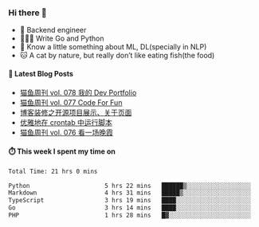 ### Hi there 👋

- 🔧 Backend engineer
- 👨🏻‍💻 Write Go and Python
- 🔭 Know a little something about ML, DL(specially in NLP)
- 🐱 A cat by nature, but really don’t like eating fish(the food)

#### 📖 Latest Blog Posts
<!-- BLOG-POST-LIST:START -->
- [猫鱼周刊 vol. 078 我的 Dev Portfolio](https://ameow.xyz/archives/weekly-078)
- [猫鱼周刊 vol. 077 Code For Fun](https://ameow.xyz/archives/weekly-077)
- [博客装修之开源项目展示、关于页面](https://ameow.xyz/archives/blog-maintenance-showcase-and-about)
- [优雅地在 crontab 中运行脚本](https://ameow.xyz/archives/run-scripts-in-crontab-gracefully)
- [猫鱼周刊 vol. 076 看一场晚霞](https://ameow.xyz/archives/weekly-076)
<!-- BLOG-POST-LIST:END -->

#### ⏱️ This week I spent my time on
<!--START_SECTION:waka-->

```txt
Total Time: 21 hrs 0 mins

Python                     5 hrs 22 mins   ██████▒░░░░░░░░░░░░░░░░░░   25.55 %
Markdown                   4 hrs 31 mins   █████▒░░░░░░░░░░░░░░░░░░░   21.49 %
TypeScript                 3 hrs 19 mins   ████░░░░░░░░░░░░░░░░░░░░░   15.83 %
Go                         3 hrs 14 mins   ████░░░░░░░░░░░░░░░░░░░░░   15.38 %
PHP                        1 hrs 28 mins   █▓░░░░░░░░░░░░░░░░░░░░░░░   06.95 %
```

<!--END_SECTION:waka-->

<!--
**LeslieLeung/LeslieLeung** is a ✨ _special_ ✨ repository because its `README.md` (this file) appears on your GitHub profile.

Here are some ideas to get you started:

- 🔭 I’m currently working on ...
- 🌱 I’m currently learning ...
- 👯 I’m looking to collaborate on ...
- 🤔 I’m looking for help with ...
- 💬 Ask me about ...
- 📫 How to reach me: ...
- 😄 Pronouns: ...
- ⚡ Fun fact: ...
-->
